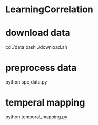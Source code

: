 # LearningCorrelation

# download data
cd ./data
bash ./download.sh

# preprocess data
python spc_data.py

# temperal mapping
python temporal_mapping.py
